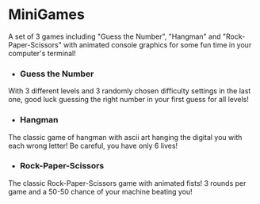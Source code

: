 # MiniGames
A set of 3 games including "Guess the Number", "Hangman" and "Rock-Paper-Scissors" with animated console graphics for some fun time in your computer's terminal!

+ ### Guess the Number
With 3 different levels and 3 randomly chosen difficulty settings in the last one, good luck guessing the right number in your first guess for all levels!

+ ### Hangman
The classic game of hangman with ascii art hanging the digital you with each wrong letter! Be careful, you have only 6 lives!

+ ### Rock-Paper-Scissors
The classic Rock-Paper-Scissors game with animated fists! 3 rounds per game and a 50-50 chance of your machine beating you!
